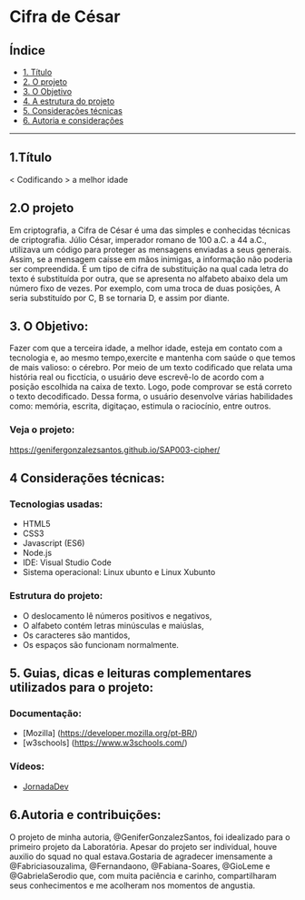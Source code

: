 # Cifra de César

## Índice

* [1. Título](#1-Título)
* [2. O projeto](#2-resumo-do-projeto)
* [3. O Objetivo ](#3-objetivos)
* [4. A estrutura do projeto](#4-a-estrutura-do-projeto)
* [5. Considerações técnicas](#5-considerações-técnicas)
* [6. Autoria e considerações](#6-Autoria-e-considerações)

***

## 1.Título

   < Codificando > a melhor idade

## 2.O projeto

Em criptografia, a Cifra de César é uma das simples e conhecidas técnicas de criptografia. Júlio César, imperador romano de 100 a.C. a 44
a.C., utilizava um código para proteger as mensagens enviadas a seus generais. Assim, se a mensagem caísse
em mãos inimigas, a informação não poderia ser compreendida. 
É um tipo de cifra de substituição na qual cada letra do texto é substituída por outra, que se apresenta
no alfabeto abaixo dela um número fixo de vezes. Por exemplo, com uma troca de duas posições, A seria
substituído por C, B se tornaria D, e assim por diante. 

## 3. O Objetivo:

Fazer com que a terceira idade, a melhor idade, esteja em contato com a tecnologia e, ao mesmo tempo,exercite e mantenha com saúde o que temos de mais valioso: o cérebro.
Por meio de um texto codificado que relata uma história real ou ficctícia, o usuário deve escrevê-lo de acordo com a posição escolhida na caixa de texto. Logo, pode comprovar se está correto o texto decodificado. Dessa forma, o usuário desenvolve várias habilidades como: memória, escrita, digitaçao, estimula o raciocínio, entre outros. 

### Veja o projeto:

https://genifergonzalezsantos.github.io/SAP003-cipher/


## 4 Considerações técnicas:

### Tecnologias usadas:

* HTML5
* CSS3
* Javascript (ES6)
* Node.js
* IDE: Visual Studio Code
* Sistema operacional: Linux ubunto e Linux Xubunto

### Estrutura do projeto:

* O deslocamento lê números positivos e negativos,
* O alfabeto contém letras minúsculas e maiúslas,
* Os caracteres são mantidos,
* Os espaços são funcionam normalmente.

## 5. Guias, dicas e leituras complementares utilizados para o projeto:

### Documentação:
* [Mozilla]    (https://developer.mozilla.org/pt-BR/)
* [w3schools]  (https://www.w3schools.com/)

### Vídeos:
* [JornadaDev](https://jornadadodev.com.br/)

## 6.Autoria e contribuições:
O projeto de minha autoria, @GeniferGonzalezSantos, foi idealizado para o primeiro projeto da Laboratória.
Apesar do projeto ser individual, houve auxilio do squad no qual estava.Gostaria de agradecer imensamente a @Fabriciasouzalima, @Fernandaono, @Fabiana-Soares, @GioLeme e @GabrielaSerodio que, com muita paciência e carinho, compartilharam seus conhecimentos e me acolheram nos momentos de angustia.